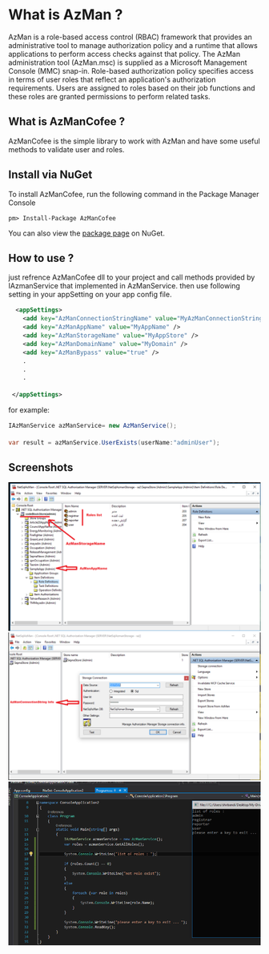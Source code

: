 # What is AzMan ?
AzMan is a role-based access control (RBAC) framework that provides an administrative tool to manage authorization policy and a runtime that allows applications to perform access checks against that policy. The AzMan administration tool (AzMan.msc) is supplied as a Microsoft Management Console (MMC) snap-in.
Role-based authorization policy specifies access in terms of user roles that reflect an application's authorization requirements. Users are assigned to roles based on their job functions and these roles are granted permissions to perform related tasks.

 What is AzManCofee ?
 --------------------
AzManCofee is the simple library to work with AzMan and have some useful methods to validate user and roles.

Install via NuGet
--------------------
To install AzManCofee, run the following command in the Package Manager Console
```code
pm> Install-Package AzManCofee
```
You can also view the [package page](https://www.nuget.org/packages/AzManCofee) on NuGet.


 How to use ?
 -------------
just refrence AzManCofee dll to your project and call methods provided by IAzmanService that implemented in AzManService.
then use following setting in your appSetting on your app config file.

```xml
  <appSettings>
    <add key="AzManConnectionStringName" value="MyAzManConnectionStringName" />
    <add key="AzManAppName" value="MyAppName" />
    <add key="AzManStorageName" value="MyAppStore" />
    <add key="AzManDomainName" value="MyDomain" />
    <add key="AzManBypass" value="true" />
	.
	.
	.

 </appSettings>
```

for example:

```c#
IAzManService azManService= new AzManService();

var result = azManService.UserExists(userName:"adminUser");
```
Screenshots
--------------------
![azmanExample](https://github.com/hamed-shirbandi/AzManCofee/blob/master/AzManCofee.Console/content/img/1.png)
![azmanExample](https://github.com/hamed-shirbandi/AzManCofee/blob/master/AzManCofee.Console/content/img/2.png)
![azmanExample](https://github.com/hamed-shirbandi/AzManCofee/blob/master/AzManCofee.Console/content/img/3.png)
